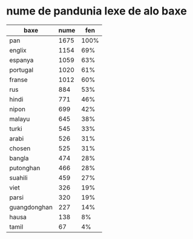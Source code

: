 # nume de pandunia lexe de alo baxe

| baxe  | nume  | fen |
|-------|-------|-----|
| pan | 1675 | 100% |
| englix | 1154 | 69% |
| espanya | 1059 | 63% |
| portugal | 1020 | 61% |
| franse | 1012 | 60% |
| rus | 884 | 53% |
| hindi | 771 | 46% |
| nipon | 699 | 42% |
| malayu | 645 | 38% |
| turki | 545 | 33% |
| arabi | 526 | 31% |
| chosen | 525 | 31% |
| bangla | 474 | 28% |
| putonghan | 466 | 28% |
| suahili | 459 | 27% |
| viet | 326 | 19% |
| parsi | 320 | 19% |
| guangdonghan | 227 | 14% |
| hausa | 138 | 8% |
| tamil | 67 | 4% |
